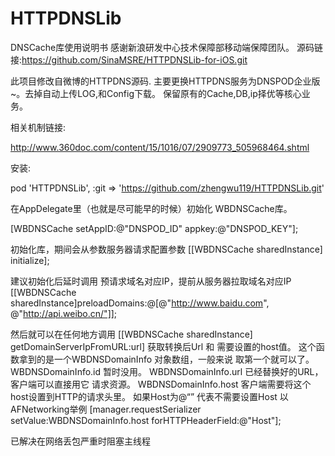 # HTTPDNSLib
DNSCache库使用说明书
感谢新浪研发中心技术保障部移动端保障团队。
源码链接:https://github.com/SinaMSRE/HTTPDNSLib-for-iOS.git

此项目修改自微博的HTTPDNS源码.
主要更换HTTPDNS服务为DNSPOD企业版~。去掉自动上传LOG,和Config下载。
保留原有的Cache,DB,ip择优等核心业务。

相关机制链接:

http://www.360doc.com/content/15/1016/07/2909773_505968464.shtml

安装:

pod 'HTTPDNSLib', :git => 'https://github.com/zhengwu119/HTTPDNSLib.git'

在AppDelegate里（也就是尽可能早的时候）初始化 WBDNSCache库。

[WBDNSCache setAppID:@"DNSPOD_ID" appkey:@"DNSPOD_KEY"];

初始化库，期间会从参数服务器请求配置参数
[[WBDNSCache sharedInstance] initialize];

建议初始化后延时调用 预请求域名对应IP，提前从服务器拉取域名对应IP
[[WBDNSCache sharedInstance]preloadDomains:@[@"http://www.baidu.com", @"http://api.weibo.cn/"]];

然后就可以在任何地方调用
[[WBDNSCache sharedInstance] getDomainServerIpFromURL:url]
获取转换后Url 和 需要设置的host值。
这个函数拿到的是一个WBDNSDomainInfo 对象数组，一般来说 取第一个就可以了。
WBDNSDomainInfo.id 暂时没用。
WBDNSDomainInfo.url 已经替换好的URL， 客户端可以直接用它 请求资源。
WBDNSDomainInfo.host 客户端需要将这个host设置到HTTP的请求头里。 如果Host为@“” 代表不需要设置Host
以AFNetworking举例
[manager.requestSerializer setValue:WBDNSDomainInfo.host forHTTPHeaderField:@"Host"];

已解决在网络丢包严重时阻塞主线程